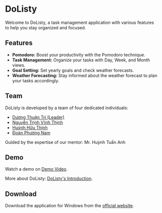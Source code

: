 <h1>DoListy</h1>
<p>Welcome to DoListy, a task management application with various features to help you stay organized and focused.</p>
<h2>Features</h2>
    <ul>
        <li><strong>Pomodoro:</strong> Boost your productivity with the Pomodoro technique.</li>
        <li><strong>Task Management:</strong> Organize your tasks with Day, Week, and Month views.</li>
        <li><strong>Goal Setting:</strong> Set yearly goals and check weather forecasts.</li>
        <li><strong>Weather Forecasting:</strong> Stay informed about the weather forecast to plan your tasks accordingly.</li>
    </ul>
<h2>Team</h2>
    <p>DoListy is developed by a team of four dedicated individuals:</p>
    <ul>
      <li><a href="https://github.com/DTTri">Dương Thuận Trí (Leader)</a></li>
      <li><a href="https://github.com/VinhThinh0804">Nguyễn Trịnh Vĩnh Thịnh</a></li>
      <li><a href="https://github.com/ThInhHuYnh04">Huỳnh Hữu Thịnh</a></li>
      <li><a href="https://github.com/DPhngNam">Đoàn Phương Nam</a></li>
    </ul>
    <p>Guided by the expertise of our mentor: Mr. Huỳnh Tuấn Anh</p>

 <h2>Demo</h2>
    <p>Watch a demo on <a href="https://www.youtube.com/watch?v=UqNhz516esQ" target="_blank">Demo Video</a>.</p>
    <p>More about DoListy: <a href="https://www.youtube.com/watch?v=bjOCoVZ88vw" target="_blank">DoListy's Introduction</a>.</p>
    
 <h2>Download</h2>
    <p>Download the application for Windows from the <a href="https://dttri.github.io/dolisty.github.io" target="_blank">official website</a>.</p>
